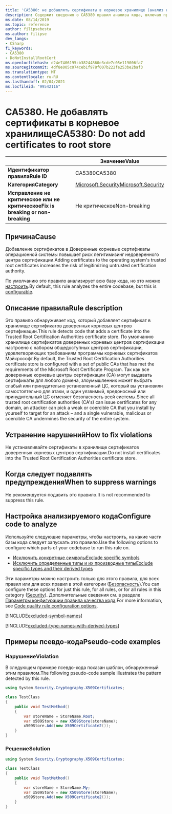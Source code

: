 ```yaml
---
title: 'CA5380: не добавлять сертификаты в корневое хранилище (анализ кода)'
description: Содержит сведения о CA5380 правил анализа кода, включая причины, способы устранения нарушений и время их подавления.
ms.date: 08/14/2019
ms.topic: reference
author: filipsebesta
ms.author: filipse
dev_langs:
- CSharp
f1_keywords:
- CA5380
- DoNotInstallRootCert
ms.openlocfilehash: d24e7406195cb38244860e3cde7c05e119006fa7
ms.sourcegitcommit: 4df8e005c074ceb1f978f007b222fe253be2baf3
ms.translationtype: MT
ms.contentlocale: ru-RU
ms.lasthandoff: 02/04/2021
ms.locfileid: "99542116"
---
```

# <a name="ca5380-do-not-add-certificates-to-root-store"></a><span data-ttu-id="d785e-103">CA5380. Не добавлять сертификаты в корневое хранилище</span><span class="sxs-lookup"><span data-stu-id="d785e-103">CA5380: Do not add certificates to root store</span></span>

| | <span data-ttu-id="d785e-104">Значение</span><span class="sxs-lookup"><span data-stu-id="d785e-104">Value</span></span> |
|-|-|
| <span data-ttu-id="d785e-105">**Идентификатор правила**</span><span class="sxs-lookup"><span data-stu-id="d785e-105">**Rule ID**</span></span> |<span data-ttu-id="d785e-106">CA5380</span><span class="sxs-lookup"><span data-stu-id="d785e-106">CA5380</span></span>|
| <span data-ttu-id="d785e-107">**Категория**</span><span class="sxs-lookup"><span data-stu-id="d785e-107">**Category**</span></span> |[<span data-ttu-id="d785e-108">Microsoft.Security</span><span class="sxs-lookup"><span data-stu-id="d785e-108">Microsoft.Security</span></span>](security-warnings.md)|
| <span data-ttu-id="d785e-109">**Исправление не критическое или не критическое**</span><span class="sxs-lookup"><span data-stu-id="d785e-109">**Fix is breaking or non-breaking**</span></span> |<span data-ttu-id="d785e-110">Не критическое</span><span class="sxs-lookup"><span data-stu-id="d785e-110">Non-breaking</span></span>|

## <a name="cause"></a><span data-ttu-id="d785e-111">Причина</span><span class="sxs-lookup"><span data-stu-id="d785e-111">Cause</span></span>

<span data-ttu-id="d785e-112">Добавление сертификатов в Доверенные корневые сертификаты операционной системы повышает риск легитимизинг недоверенного центра сертификации.</span><span class="sxs-lookup"><span data-stu-id="d785e-112">Adding certificates to the operating system's trusted root certificates increases the risk of legitimizing untrusted certification authority.</span></span>

<span data-ttu-id="d785e-113">По умолчанию это правило анализирует всю базу кода, но это можно [настроить](#configure-code-to-analyze).</span><span class="sxs-lookup"><span data-stu-id="d785e-113">By default, this rule analyzes the entire codebase, but this is [configurable](#configure-code-to-analyze).</span></span>

## <a name="rule-description"></a><span data-ttu-id="d785e-114">Описание правила</span><span class="sxs-lookup"><span data-stu-id="d785e-114">Rule description</span></span>

<span data-ttu-id="d785e-115">Это правило обнаруживает код, который добавляет сертификат в хранилище сертификатов доверенных корневых центров сертификации.</span><span class="sxs-lookup"><span data-stu-id="d785e-115">This rule detects code that adds a certificate into the Trusted Root Certification Authorities certificate store.</span></span> <span data-ttu-id="d785e-116">По умолчанию хранилище сертификатов доверенных корневых центров сертификации настроено с набором общедоступных центров сертификации, удовлетворяющих требованиям программы корневых сертификатов Майкрософт.</span><span class="sxs-lookup"><span data-stu-id="d785e-116">By default, the Trusted Root Certification Authorities certificate store is configured with a set of public CAs that has met the requirements of the Microsoft Root Certificate Program.</span></span> <span data-ttu-id="d785e-117">Так как все доверенные корневые центры сертификации (CA) могут выдавать сертификаты для любого домена, злоумышленник может выбрать слабый или принудительно установленный ЦС, который вы установили самостоятельно для атаки, и один уязвимый, вредоносный или принудительный ЦС отменяет безопасность всей системы.</span><span class="sxs-lookup"><span data-stu-id="d785e-117">Since all trusted root certification authorities (CA's) can issue certificates for any domain, an attacker can pick a weak or coercible CA that you install by yourself to target for an attack – and a single vulnerable, malicious or coercible CA undermines the security of the entire system.</span></span>

## <a name="how-to-fix-violations"></a><span data-ttu-id="d785e-118">Устранение нарушений</span><span class="sxs-lookup"><span data-stu-id="d785e-118">How to fix violations</span></span>

<span data-ttu-id="d785e-119">Не устанавливайте сертификаты в хранилище сертификатов доверенных корневых центров сертификации.</span><span class="sxs-lookup"><span data-stu-id="d785e-119">Do not install certificates into the Trusted Root Certification Authorities certificate store.</span></span>

## <a name="when-to-suppress-warnings"></a><span data-ttu-id="d785e-120">Когда следует подавлять предупреждения</span><span class="sxs-lookup"><span data-stu-id="d785e-120">When to suppress warnings</span></span>

<span data-ttu-id="d785e-121">Не рекомендуется подавить это правило.</span><span class="sxs-lookup"><span data-stu-id="d785e-121">It is not recommended to suppress this rule.</span></span>

## <a name="configure-code-to-analyze"></a><span data-ttu-id="d785e-122">Настройка анализируемого кода</span><span class="sxs-lookup"><span data-stu-id="d785e-122">Configure code to analyze</span></span>

<span data-ttu-id="d785e-123">Используйте следующие параметры, чтобы настроить, на какие части базы кода следует запускать это правило.</span><span class="sxs-lookup"><span data-stu-id="d785e-123">Use the following options to configure which parts of your codebase to run this rule on.</span></span>

- [<span data-ttu-id="d785e-124">Исключить конкретные символы</span><span class="sxs-lookup"><span data-stu-id="d785e-124">Exclude specific symbols</span></span>](#exclude-specific-symbols)
- [<span data-ttu-id="d785e-125">Исключить определенные типы и их производные типы</span><span class="sxs-lookup"><span data-stu-id="d785e-125">Exclude specific types and their derived types</span></span>](#exclude-specific-types-and-their-derived-types)

<span data-ttu-id="d785e-126">Эти параметры можно настроить только для этого правила, для всех правил или для всех правил в этой категории ([Безопасность](security-warnings.md)).</span><span class="sxs-lookup"><span data-stu-id="d785e-126">You can configure these options for just this rule, for all rules, or for all rules in this category ([Security](security-warnings.md)).</span></span> <span data-ttu-id="d785e-127">Дополнительные сведения см. в разделе [Параметры конфигурации правила качества кода](../code-quality-rule-options.md).</span><span class="sxs-lookup"><span data-stu-id="d785e-127">For more information, see [Code quality rule configuration options](../code-quality-rule-options.md).</span></span>

[!INCLUDE[excluded-symbol-names](~/includes/code-analysis/excluded-symbol-names.md)]

[!INCLUDE[excluded-type-names-with-derived-types](~/includes/code-analysis/excluded-type-names-with-derived-types.md)]

## <a name="pseudo-code-examples"></a><span data-ttu-id="d785e-128">Примеры псевдо-кода</span><span class="sxs-lookup"><span data-stu-id="d785e-128">Pseudo-code examples</span></span>

### <a name="violation"></a><span data-ttu-id="d785e-129">Нарушение</span><span class="sxs-lookup"><span data-stu-id="d785e-129">Violation</span></span>

<span data-ttu-id="d785e-130">В следующем примере псевдо-кода показан шаблон, обнаруженный этим правилом.</span><span class="sxs-lookup"><span data-stu-id="d785e-130">The following pseudo-code sample illustrates the pattern detected by this rule.</span></span>

```csharp
using System.Security.Cryptography.X509Certificates;

class TestClass
{
    public void TestMethod()
    {
        var storeName = StoreName.Root;
        var x509Store = new X509Store(storeName);
        x509Store.Add(new X509Certificate2());
    }
}
```

### <a name="solution"></a><span data-ttu-id="d785e-131">Решение</span><span class="sxs-lookup"><span data-stu-id="d785e-131">Solution</span></span>

```csharp
using System.Security.Cryptography.X509Certificates;

class TestClass
{
    public void TestMethod()
    {
        var storeName = StoreName.My;
        var x509Store = new X509Store(storeName);
        x509Store.Add(new X509Certificate2());
    }
}
```
